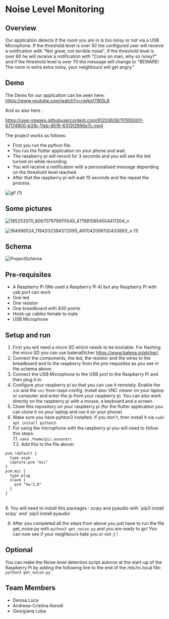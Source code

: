 # Noise Level Monitoring

## Overview

Our application detects if the room you are in is too noisy or not via a USB Microphone. If the threshold level is over 50 the configured user will receive a notification with "Not great, not terrible noise", If the threshold level is over 60 he will receive a notification with "Come on man, why so noisy?" and if the threshold level is over 70 the message will change to "BEWARE! The room is extra extra noisy, your neighbours will get angry."


## Demo
The Demo for our application can be seen here: https://www.youtube.com/watch?v=rwjkof7WGL8

And so also here :


https://user-images.githubusercontent.com/61203639/117950001-67174800-b31b-11eb-8516-6313f2896e7c.mp4


The project works as follows:
<ul>
    <li> First you run the python file. </li>
    <li> You run the flutter application on your phone and wait. </li>
    <li> The raspberry pi will record for 3 seconds and you will see the led turned on while recording.</li>
    <li> You will receive a notification with a personalised message depending on the threshold level reached. </li>
    <li> After that the raspberry pi will wait 10 seconds and the repeat the process.</li>
</ul>


![gif (1)](https://user-images.githubusercontent.com/61203639/117943488-d9385e80-b314-11eb-8037-b8eb3ffe3134.gif)



## Some pictures

![185253070_806707979970540_4719815854504411304_n](https://user-images.githubusercontent.com/61203639/117943912-49df7b00-b315-11eb-9f1a-9484925d36c2.jpg)

![184996524_1194202384372095_497042096130433693_n (1)](https://user-images.githubusercontent.com/61203639/117943925-4e0b9880-b315-11eb-8884-77f4093251e2.jpg)



## Schema
![ProjectSchema](https://user-images.githubusercontent.com/61203639/117864313-50321080-b29d-11eb-8529-def3ce1986bc.png)


## Pre-requisites
<ul>
    <li> A Raspberry Pi (We used a Raspberry Pi 4) but any Raspberry Pi with usb port can work  </li>
    <li> One led </li>
    <li> One resistor </li>
    <li> One breadboard with 830 points </li>
    <li> Hook-up cables female to male </li>
    <li> USB Microphone </li>
</ul>

## Setup and run
1. First you will need a micro SD which needs to be bootable. For flashing the micro SD you can use balenaEtcher https://www.balena.io/etcher/.
2. Connect the components, the led, the resistor and the wires to the breadboard and to the raspberry   from the pre-requisites as you see in the schema above.
3. Connect the USB Microphone to the USB port to the Raspberry Pi and then plug it in.
4. Configure your raspberry pi so that you can use it remotely. Enable the `ssh` and the `vnc` from raspi-config. Install also VNC viewer on your laptop or computer and enter the ip from your raspberry pi. You can also work directly on the raspberry pi with a mouse, a keyboard and a screen. 
5. Clone this repository on your raspberry pi (for the flutter application you can clone it on your laptop and run it on your phone)
6. Make sure you have pyhton3 installed. If you don't, then install it via `sudo apt install python3`.
7. For using the microphone with the raspberry pi you will need to follow this steps:<br>
        7.1. `nano /home/pi/.asoundrc` <br>
        7.2. Add this to the file above: <br>
```
pcm.!default {
  type asym
  capture.pcm "mic"
}
pcm.mic {
  type plug
  slave {
    pcm "hw:3,0"
  }
}
```
<br>
8. You will need to install this packages : scipy and pyaudio with `pip3 install scipy` and `pip3 install pyaudio`

9. After you completed all the steps from above you just have to run the file get_noise.py with `python3 get_noise.py` and you are ready to go! 
You can now see if your neighbours hate you or not ;) !


## Optional 

You can make the Noise level detection script autorun at the start-up of the Raspberry Pi by adding the following line to the end of the /etc/rc.local file: `python3 get_noise.py`

## Team Members
<ul>
<li> Denisa Luca </li>
<li> Andreea-Cristina Korodi </li>
<li> Georgiana Loba </li>
</ul>
